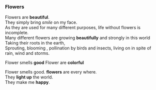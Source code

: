 ### Flowers

Flowers are **beautiful**.  
They simply bring *smile* on my face.  
As they are used for many different purposes, life without flowers is incomplete.  
Many different flowers are growing **beautifully** and strongly in this world  
Taking their roots in the earth,  
Sprouting, blooming , pollination by birds and insects, living on in spite of rain, wind and storms.

Flower smells **good**
Flower are **colorful**

Flower smells good.
**flowers** are every where.  
They **light up** the world.  
They make me **happy**.  
  
